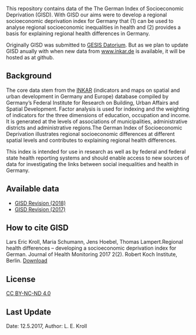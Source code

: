 This repository contains data of the The German Index of Socioeconomic Deprivation (GISD). With GISD our aims were  to  develop  a  regional  socioeconomic  deprivation  index  for  Germany that (1) can be used to analyse regional socioeconomic inequalities in health and (2) provides a basis for explaining regional health differences in Germany. 

Originally GISD was submitted to [GESIS Datorium](https://datorium.gesis.org/xmlui/handle/10.7802/1460). But as we plan to update GISD anually with when new data from www.inkar.de is available, it will be hosted as at github.

## Background
The core data stem from the [INKAR](www.inkar.de) (indicators and maps on spatial and urban development in Germany and Europe) database compiled by Germany’s Federal Institute for Research on Building, Urban Affairs and Spatial Development. Factor analysis is used for indexing and the weighting of indicators for the three dimensions of education, occupation and income. 
It is generated at the levels of associations of municipalities, administrative districts and administrative regions.The  German  Index  of  Socioeconomic  Deprivation  illustrates  regional  socioeconomic  differences  at  different  spatial levels and contributes to explaining regional health differences. 

This index is intended for use in research as well as by federal and federal state health reporting systems and should enable access to new sources of data for investigating the links between social inequalities and health in Germany.

## Available data
* [GISD Revision (2018)](Update_2018)
* [GISD Revision (2017)](Initial_2017)

## How to cite GISD
Lars Eric Kroll, Maria Schumann, Jens Hoebel, Thomas Lampert.Regional health differences – developing a socioeconomic deprivation index for German. Journal of Health Monitoring 2017 2(2). Robert Koch Institute, Berlin. [Download](https://dx.doi.org/10.17886/RKI-GBE-2017-048)

## License
[CC BY-NC-ND 4.0](https://creativecommons.org/licenses/by-nc-nd/4.0/deed.de)

## Last Update
Date: 12.5.2017, Author: L. E. Kroll
